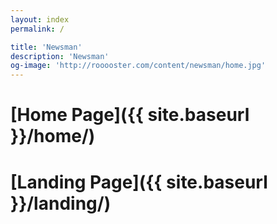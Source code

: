```yaml
---
layout: index
permalink: /

title: 'Newsman'
description: 'Newsman'
og-image: 'http://rooooster.com/content/newsman/home.jpg'
---
```


# [Home Page]({{ site.baseurl }}/home/)

# [Landing Page]({{ site.baseurl }}/landing/)
